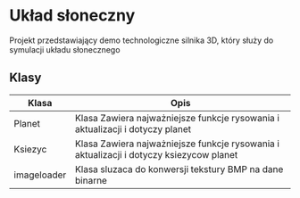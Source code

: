 # Układ słoneczny

Projekt przedstawiający demo technologiczne silnika 3D, który służy do symulacji układu słonecznego


## Klasy

| Klasa | Opis |
|-------|------|
| Planet | Klasa Zawiera najważniejsze funkcje rysowania i aktualizacji i dotyczy planet|
| Ksiezyc | Klasa Zawiera najważniejsze funkcje rysowania i aktualizacji i dotyczy ksiezycow planet |
| imageloader | Klasa sluzaca do konwersji tekstury BMP na dane binarne |
